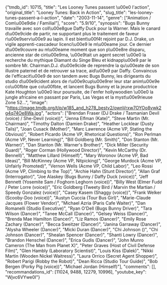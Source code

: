 {"tmdb_id": 10715, "title": "Les Looney Tunes passent \u00e0 l'action", "original_title": "Looney Tunes: Back in Action", "slug_title": "les-looney-tunes-passent-a-l-action", "date": "2003-11-14", "genre": ["Animation / Com\u00e9die / Familial"], "score": "5.9/10", "synopsis": "Bugs Bunny travaille avec son coll\u00e8gue Daffy Duck pour la Warner. Mais le canard d\u00e9cide de partir, ne supportant plus le traitement de faveur r\u00e9serv\u00e9 au lapin. Il est bient\u00f4t rejoint par D.J. Drake, un vigile apprenti-cascadeur licenci\u00e9 le m\u00eame jour. Ce dernier d\u00e9couvre au m\u00eame moment que son p\u00e8re disparu, ancienne star de cin\u00e9ma, \u00e9tait un agent secret \u00e0 la recherche du mythique Diamant du Singe Bleu et kidnapp\u00e9 par le sombre Mr. Chairman.D.J. d\u00e9cide de reprendre la qu\u00eate de son illustre paternel et de retrouver sa trace, aid\u00e9 par Daffy. Convaincus de l'efficacit\u00e9 de son tandem avec Bugs Bunny, les dirigeants du studio d\u00e9cident alors de r\u00e9cup\u00e9rer leur star anim\u00e9e co\u00fbte que co\u00fbte, et lancent Bugs Bunny et la jeune productrice Kate Houghton \u00e0 leur poursuite, de l'enfer hollywoodien \u00e0 la jungle africaine en passant par Paris, Las Vegas et la myst\u00e9rieuse Zone 52...", "image": "https://image.tmdb.org/t/p/w185_and_h278_bestv2/ownVrxw7OYOo8vwk2g4q74Oe8Wa.jpg", "actors": ["Brendan Fraser (DJ Drake / Tasmanian Devil (voice) / She-Devil (voice))", "Jenna Elfman (Kate)", "Steve Martin (Mr. Chairman)", "Timothy Dalton (Damien Drake)", "Heather Locklear (Dusty Tails)", "Joan Cusack (Mother)", "Marc Lawrence (Acme VP, Stating the Obvious)", "Robert Picardo (Acme VP, Rhetorical Questions)", "Ron Perlman (Acme VP, Never Learning)", "Bill Goldberg (Mr. Smith)", "Don Stanton (Mr. Warner)", "Dan Stanton (Mr. Warner's Brother)", "Dick Miller (Security Guard)", "Roger Corman (Hollywood Director)", "Kevin McCarthy (Dr. Bennell)", "Matthew Lillard (Himself)", "Mary Woronov (Acme VP, Bad Ideas)", "Bill McKinney (Acme VP, Nitpicking)", "George Murdock (Acme VP, Unfairly Promoted)", "Vernon Wells (Acme VP, Child Labor)", "Leo Rossi (Acme VP, Climbing to the Top)", "Archie Hahn (Stunt Director)", "Allan Graf (Interrogator)", "Joe Alaskey (Bugs Bunny / Daffy Duck (voice))", "Jeff Bennett (Yosemite Sam / Foghorn Leghorn (voice))", "Billy West (Elmer Fudd / Peter Lorre (voice))", "Eric Goldberg (Tweety Bird / Marvin the Martian / Speedy Gonzalez (voice))", "Casey Kasem (Shaggy (voice))", "Frank Welker (Scooby-Doo (voice))", "Austyn Cuccia (Tour Bus Girl)", "Marie-Claude Jacques (Flower Vendor)", "Michael Azria (Paris Cafe Waiter)", "Dan Romanelli (Studio Executive)", "Ryan O'Dell (Bugs Bunny Driver)", "Tara Wilson (Dancer)", "Tanee McCall (Dancer)", "Gelsey Weiss (Dancer)", "Brenda Mae Hamilton (Dancer)", "Liz Ramos (Dancer)", "Emily Rose Zachary (Dancer)", "Becca Sweitzer (Dancer)", "Janina Garraway (Dancer)", "Alysha Wheeler (Dancer)", "Micki Duran (Dancer)", "Chi Johnson ()", "Chi Johnson (Dancer)", "Shealan Spencer (Dancer)", "Shanti Lowry (Dancer)", "Brandon Henschel (Dancer)", "Erica Gudis (Dancer)", "John Munro Cameron (The Man from Planet X)", "Peter Graves (Host of Civil Defense Film)", "Glen Hambly (Laboratory Scientist)", "Louis Kiss (Dalek)", "Nikki Martin (Wooden Nickel Waitress)", "Laura Orrico (Secret Agent Shopper)", "Robert Parigi (Robby the Robot)", "Dean Ricca (Studio Tour Guide)", "Bob Bergen (Porky Pig (voice))", "Michael Jordan (Himself)"], "comments": [], "recommandations_id": [11024, 9488, 12279, 10996], "youtube_key": "Wjvc6VYwe0I"}